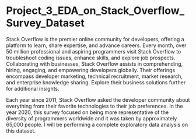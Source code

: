 # Project_3_EDA_on_Stack_Overflow_Survey_Dataset

Stack Overflow is the premier online community for developers, offering a platform to learn, share expertise, and advance careers. Every month, over 50 million professional and aspiring programmers visit Stack Overflow to troubleshoot coding issues, enhance skills, and explore job prospects. Collaborating with businesses, Stack Overflow assists in comprehending, hiring, engaging, and empowering developers globally. Their offerings encompass developer marketing, technical recruitment, market research, and enterprise knowledge sharing. Explore their business solutions further for additional insights.

Each year since 2011, Stack Overflow asked the developer community about everything from their favorite technologies to their job preferences. In the year 2020, this survey focused on being more representative of the diversity of programmers worldwide and it was taken by approximately 65,000 people. I will be performing a complete exploratory data analysis on this dataset.
